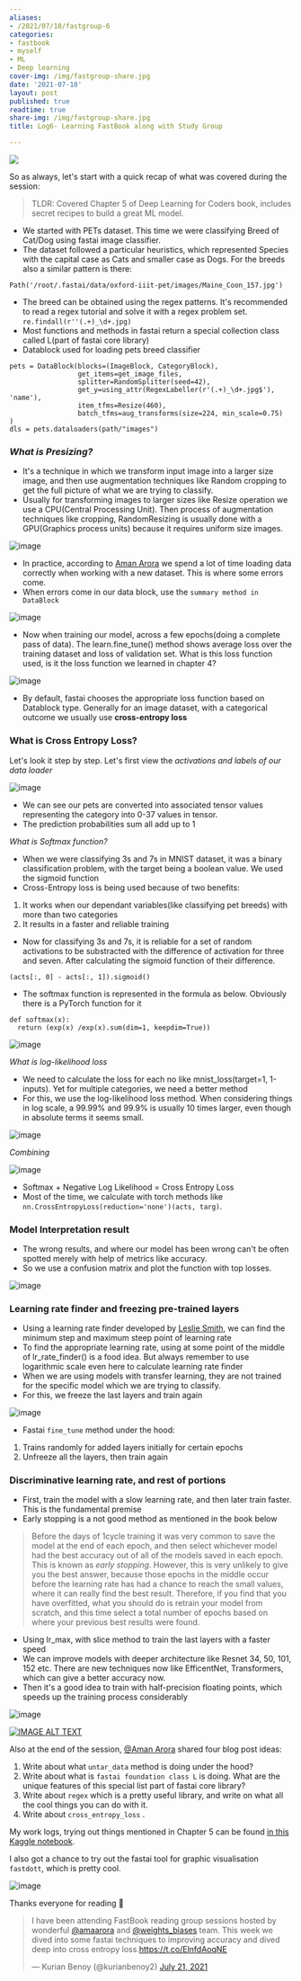 ```yaml
---
aliases:
- /2021/07/18/fastgroup-6
categories:
- fastbook
- myself
- ML
- Deep learning
cover-img: /img/fastgroup-share.jpg
date: '2021-07-18'
layout: post
published: true
readtime: true
share-img: /img/fastgroup-share.jpg
title: Log6- Learning FastBook along with Study Group

---
```


![](/posts/images/fastgroup-share.jpg)

So as always, let's start with a quick recap of what was covered during the session:

> TLDR: Covered Chapter 5 of Deep Learning for Coders book, includes secret recipes to build a great ML model.

- We started with PETs dataset. This time we were classifying Breed of Cat/Dog using fastai image classifier.
- The dataset followed a particular heuristics, which represented Species with the capital case as Cats and smaller case as Dogs. For the breeds also a similar pattern is there:

`Path('/root/.fastai/data/oxford-iiit-pet/images/Maine_Coon_157.jpg')`
- The breed can be obtained using the regex patterns. It's recommended to read a regex tutorial and solve it with a regex problem set.
`re.findall(r''(.+)_\d+.jpg)`
- Most functions and methods in fastai return a special collection class called L(part of fastai core library)
- Datablock used for loading pets breed classifier
```
pets = DataBlock(blocks=(ImageBlock, CategoryBlock),
                 get_items=get_image_files,
                 splitter=RandomSplitter(seed=42),
                 get_y=using_attr(RegexLabeller(r'(.+)_\d+.jpg$'), 'name'),
                 item_tfms=Resize(460),
                 batch_tfms=aug_transforms(size=224, min_scale=0.75)
)
dls = pets.dataloaders(path/"images")
```

### *What is Presizing?*

- It's a technique in which we transform input image into a larger size image, and then use augmentation techniques like Random cropping to get the full picture of what we are trying to classify.
- Usually for transforming images to larger sizes like Resize operation we use a CPU(Central Processing Unit). Then process of augmentation techniques like cropping,
RandomResizing is usually done with a GPU(Graphics process units) because it requires uniform size images.

![image](https://user-images.githubusercontent.com/24592806/126095655-33e269f0-2841-472c-aedc-39489bc34cf3.png)

- In practice, according to [Aman Arora](https://wandb.ai/aarora) we spend a lot of time loading data correctly when working with a new dataset. This is
where some errors come. 
- When errors come in our data block, use the `summary method in DataBlock`

![image](https://user-images.githubusercontent.com/24592806/126096059-a4570b1d-853a-44a4-b211-85e8924cdb70.png)

- Now when training our model, across a few epochs(doing a complete pass of data). The learn.fine_tune() method shows average loss over the training
dataset and loss of validation set. What is this loss function used, is it the loss function we learned in chapter 4?

![image](https://user-images.githubusercontent.com/24592806/126096364-f189e555-f125-400b-8648-890fb8e125f2.png)

- By default, fastai chooses the appropriate loss function based on Datablock type. Generally for an image dataset, with a categorical outcome we usually use
**cross-entropy loss**

### What is Cross Entropy Loss?

Let's look it step by step. Let's first view the *activations and labels of  our data loader*

![image](https://user-images.githubusercontent.com/24592806/126096724-3220e5f0-27ba-458f-8980-fa7c72a55ccd.png)

- We can see our pets are converted into associated tensor values representing the category into 0-37 values in tensor.
- The prediction probabilities sum all add up to 1

*What is Softmax  function?*

- When we were classifying 3s and 7s in MNIST dataset, it was a binary classification problem, with the target being a boolean value. We used the sigmoid function
- Cross-Entropy loss is being used because of two benefits:

1. It works when our dependant variables(like classifying pet breeds) with more than two categories
2. It results in a faster and reliable training 

- Now for classifying 3s and 7s, it is reliable for a set of random activations to be substracted with the difference of activation for three and seven.
After calculating the sigmoid function of their difference.

`(acts[:, 0] - acts[:, 1]).sigmoid()`

- The softmax function is represented in the formula as below. Obviously there is a PyTorch function for it

```
def softmax(x):
  return (exp(x) /exp(x).sum(dim=1, keepdim=True))
```

![image](https://user-images.githubusercontent.com/24592806/126097349-af9247e6-5461-4562-99c6-c2191783853d.png)

*What is log-likelihood loss*

- We need to calculate the loss for each no like mnist_loss(target=1, 1-inputs). Yet for multiple categories, we need a better method
- For this, we use the log-likelihood loss method. When considering things in log scale, a 99.99% and 99.9% is usually 10 times larger, even though in absolute terms it seems small.

![image](https://user-images.githubusercontent.com/24592806/126097580-613dcdaa-6628-4b69-8c9b-b08163b01078.png)

*Combining*

![image](https://user-images.githubusercontent.com/24592806/126097634-9f150ecf-b77b-4a60-af68-0fdfc0382fe7.png)

- Softmax + Negative Log Likelihood = Cross Entropy Loss
- Most of the time, we calculate with torch methods like `nn.CrossEntropyLoss(reduction='none')(acts, targ)`.

### Model Interpretation result

- The wrong results, and where our model has been wrong can't be often spotted merely with help of metrics like accuracy.
- So we use a confusion matrix and plot the function with top losses.

![image](https://user-images.githubusercontent.com/24592806/126098073-5a3a8e9f-5a79-4d9e-a4ca-52bcb24d0adb.png)

### Learning rate finder and freezing pre-trained layers

- Using a learning rate finder developed by [Leslie Smith](https://arxiv.org/abs/1803.09820), we can find the minimum step and maximum steep point of learning rate
- To find the appropriate learning rate, using at some point of the middle of lr_rate_finder() is a food idea. But always remember to use logarithmic
scale even here to calculate learning rate finder
- When we are using models with transfer learning, they are not trained for the specific model which we are trying to classify.
- For this, we freeze the last layers and train again

![image](https://user-images.githubusercontent.com/24592806/126098417-536b1069-a3df-468d-8859-cbf42ebd7317.png)

- Fastai `fine_tune` method under the hood:

1. Trains randomly for added layers initially for certain epochs
2. Unfreeze all the layers, then train again

### Discriminative learning rate, and rest of portions

- First, train the model with a slow learning rate, and then later train faster. This is the fundamental premise
- Early stopping is a not good method as mentioned in the book below

> Before the days of 1cycle training it was very common to save the model at the end of each epoch, and then select whichever model had the best accuracy out of all of the 
> models saved in each epoch. This is known as *early stopping*. However, this is very unlikely to give you the best answer, because those epochs in the middle occur before the 
> learning rate has had a chance to reach the small values, where it can really find the best result. Therefore, if you find that you have overfitted, what you should do 
> is retrain your model from scratch, and this time select a total number of epochs based on where your previous best results were found.

- Using lr_max, with slice method to train the last layers with a faster speed
- We can improve models with deeper architecture like Resnet 34, 50, 101, 152 etc. There are new techniques now like EfficentNet, Transformers, which can give a better accuracy now.
- Then it's a good idea to train with half-precision floating points, which speeds up the training process considerably

![image](https://user-images.githubusercontent.com/24592806/126098914-56e1d5de-359c-479e-8344-8333f32e6c79.png)


[![IMAGE ALT TEXT](http://img.youtube.com/vi/bvtr_1TN6MI/0.jpg)](https://youtu.be/bvtr_1TN6MI "Session Recordings of Week 6")



Also at the end of the session,  [@Aman Arora](https://github.com/amaarora) shared four blog post ideas:

1. Write about what `untar_data` method is doing under the hood?
2. Write about what is `fastai foundation class L` is doing. What are the unique features of this special list part of fastai core library?
3. Write about `regex` which is a pretty useful library, and write on what all the cool things you can do with it.
4. Write about `cross_entropy_loss` .

My work logs, trying out things mentioned in Chapter 5 can be found [in this Kaggle notebook](https://www.kaggle.com/kurianbenoy/fastbook-ch5/).

I also got a chance to try out the fastai tool for graphic visualisation `fastdott`, which is pretty cool.

![image](https://user-images.githubusercontent.com/24592806/126546857-c784e73d-f67c-4013-ad51-ebfe4ae03c6b.png)

Thanks everyone for reading 🙏

<blockquote class="twitter-tweet"><p lang="en" dir="ltr">I have been attending FastBook reading group sessions hosted by wonderful <a href="https://twitter.com/amaarora?ref_src=twsrc%5Etfw">@amaarora</a> and <a href="https://twitter.com/weights_biases?ref_src=twsrc%5Etfw">@weights_biases</a> team. This week we dived into some fastai techniques to improving accuracy and dived deep into cross entropy loss.<a href="https://t.co/ElnfdAoqNE">https://t.co/ElnfdAoqNE</a></p>&mdash; Kurian Benoy (@kurianbenoy2) <a href="https://twitter.com/kurianbenoy2/status/1417928171870064641?ref_src=twsrc%5Etfw">July 21, 2021</a></blockquote> <script async src="https://platform.twitter.com/widgets.js" charset="utf-8"></script>
